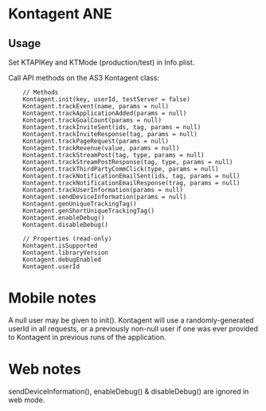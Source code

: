 Kontagent ANE
=================

Usage
-----
Set KTAPIKey and KTMode (production/test) in Info.plist.

Call API methods on the AS3 Kontagent class:

        // Methods
        Kontagent.init(key, userId, testServer = false)
        Kontagent.trackEvent(name, params = null)
        Kontagent.trackApplicationAdded(params = null)
        Kontagent.trackGoalCount(params = null)
        Kontagent.trackInviteSent(ids, tag, params = null)
        Kontagent.trackInviteResponse(tag, params = null)
        Kontagent.trackPageRequest(params = null)
        Kontagent.trackRevenue(value, params = null)
        Kontagent.trackStreamPost(tag, type, params = null)
        Kontagent.trackStreamPostResponse(tag, type, params = null)
        Kontagent.trackThirdPartyCommClick(type, params = null)
        Kontagent.trackNotificationEmailSent(ids, tag, params = null)
        Kontagent.trackNotificationEmailResponse(trag, params = null)
        Kontagent.trackUserInformation(params = null)
        Kontagent.sendDeviceInformation(params = null)
        Kontagent.genUniqueTrackingTag()
        Kontagent.genShortUniqueTrackingTag()
        Kontagent.enableDebug()
        Kontagent.disableDebug()

        // Properties (read-only)
        Kontagent.isSupported
        Kontagent.libraryVersion
        Kontagent.debugEnabled
        Kontagent.userId

Mobile notes
============
A null user may be given to init(). Kontagent will use a randomly-generated
userId in all requests, or a previously non-null user if one was ever provided
to Kontagent in previous runs of the application.

Web notes
=========
sendDeviceInformation(), enableDebug() & disableDebug() are ignored
in web mode.
